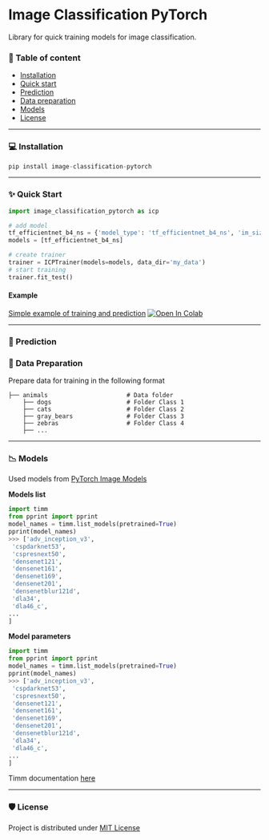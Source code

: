 # Image Classification PyTorch

Library for quick training models for image classification.


### :closed_book: Table of content
- [Installation](#installation)
- [Quick start](#quick-start)
- [Prediction](#prediction)
- [Data preparation](#data-preparation)
- [Models](#models)
- [License](#license)

---


### :computer: Installation <a name="installation"></a>

```python
pip install image-classification-pytorch
```
---

### ✨ Quick Start <a name="quick-start"></a>

```python
import image_classification_pytorch as icp

# add model
tf_efficientnet_b4_ns = {'model_type': 'tf_efficientnet_b4_ns', 'im_size': 380, 'im_size_test': 380, 'batch_size': 8, 'mean': [0.485, 0.456, 0.406], 'std': [0.229, 0.224, 0.225]}
models = [tf_efficientnet_b4_ns]

# create trainer
trainer = ICPTrainer(models=models, data_dir='my_data')
# start training
trainer.fit_test()
```

#### Example 
[Simple example of training and prediction](https://github.com/denred0/image_classification_pytorch/blob/master/examples/image_classification_pytorch_get_started.ipynb) [![Open In Colab](https://colab.research.google.com/assets/colab-badge.svg)](https://colab.research.google.com/drive/1M7oJDizCOrFTDJz0CaDy-ClvDMUvmlnv?usp=sharing)

---

### :telescope: Prediction <a name="prediction"></a>

### :file_folder: Data Preparation <a name="data-preparation"></a>
Prepare data for training in the following format

    ├── animals                      # Data folder
        ├── dogs                     # Folder Class 1
        ├── cats                     # Folder Class 2
        ├── gray_bears               # Folder Class 3
        ├── zebras                   # Folder Class 4
        ├── ...
 
---
### :chart_with_downwards_trend: Models <a name="models"></a>
Used models from [PyTorch Image Models](https://github.com/rwightman/pytorch-image-models)

**Models list**
```python
import timm
from pprint import pprint
model_names = timm.list_models(pretrained=True)
pprint(model_names)
>>> ['adv_inception_v3',
 'cspdarknet53',
 'cspresnext50',
 'densenet121',
 'densenet161',
 'densenet169',
 'densenet201',
 'densenetblur121d',
 'dla34',
 'dla46_c',
...
]
```

**Model parameters**
```python
import timm
from pprint import pprint
model_names = timm.list_models(pretrained=True)
pprint(model_names)
>>> ['adv_inception_v3',
 'cspdarknet53',
 'cspresnext50',
 'densenet121',
 'densenet161',
 'densenet169',
 'densenet201',
 'densenetblur121d',
 'dla34',
 'dla46_c',
...
]
```

Timm documentation [here](https://rwightman.github.io/pytorch-image-models/)

---


### 🛡️ License <a name="license"></a>
Project is distributed under [MIT License](https://github.com/denred0/image_classification_pytorch/blob/master/LICENSE.txt)
